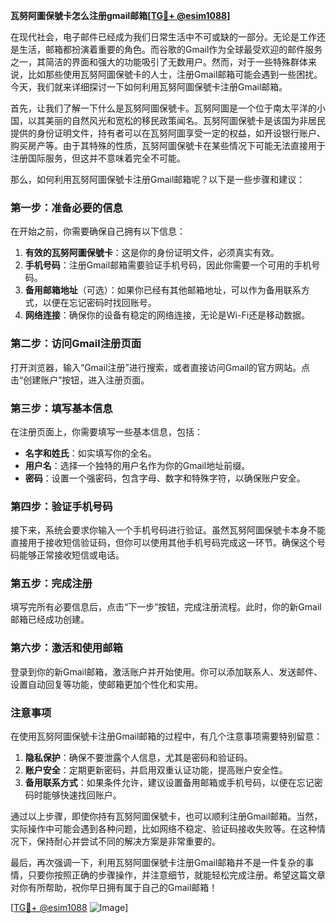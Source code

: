 **瓦努阿圖保號卡怎么注册gmail邮箱[[TG💪+ @esim1088](https://t.me/s/esim1088)]**

在现代社会，电子邮件已经成为我们日常生活中不可或缺的一部分。无论是工作还是生活，邮箱都扮演着重要的角色。而谷歌的Gmail作为全球最受欢迎的邮件服务之一，其简洁的界面和强大的功能吸引了无数用户。然而，对于一些特殊群体来说，比如那些使用瓦努阿圖保號卡的人士，注册Gmail邮箱可能会遇到一些困扰。今天，我们就来详细探讨一下如何利用瓦努阿圖保號卡注册Gmail邮箱。

首先，让我们了解一下什么是瓦努阿圖保號卡。瓦努阿圖是一个位于南太平洋的小国，以其美丽的自然风光和宽松的移民政策闻名。瓦努阿圖保號卡是该国为非居民提供的身份证明文件，持有者可以在瓦努阿圖享受一定的权益，如开设银行账户、购买房产等。由于其特殊的性质，瓦努阿圖保號卡在某些情况下可能无法直接用于注册国际服务，但这并不意味着完全不可能。

那么，如何利用瓦努阿圖保號卡注册Gmail邮箱呢？以下是一些步骤和建议：

### 第一步：准备必要的信息

在开始之前，你需要确保自己拥有以下信息：

1. **有效的瓦努阿圖保號卡**：这是你的身份证明文件，必须真实有效。
2. **手机号码**：注册Gmail邮箱需要验证手机号码，因此你需要一个可用的手机号码。
3. **备用邮箱地址**（可选）：如果你已经有其他邮箱地址，可以作为备用联系方式，以便在忘记密码时找回账号。
4. **网络连接**：确保你的设备有稳定的网络连接，无论是Wi-Fi还是移动数据。

### 第二步：访问Gmail注册页面

打开浏览器，输入“Gmail注册”进行搜索，或者直接访问Gmail的官方网站。点击“创建账户”按钮，进入注册页面。

### 第三步：填写基本信息

在注册页面上，你需要填写一些基本信息，包括：

- **名字和姓氏**：如实填写你的全名。
- **用户名**：选择一个独特的用户名作为你的Gmail地址前缀。
- **密码**：设置一个强密码，包含字母、数字和特殊字符，以确保账户安全。

### 第四步：验证手机号码

接下来，系统会要求你输入一个手机号码进行验证。虽然瓦努阿圖保號卡本身不能直接用于接收短信验证码，但你可以使用其他手机号码完成这一环节。确保这个号码能够正常接收短信或电话。

### 第五步：完成注册

填写完所有必要信息后，点击“下一步”按钮，完成注册流程。此时，你的新Gmail邮箱已经成功创建。

### 第六步：激活和使用邮箱

登录到你的新Gmail邮箱，激活账户并开始使用。你可以添加联系人、发送邮件、设置自动回复等功能，使邮箱更加个性化和实用。

### 注意事项

在使用瓦努阿圖保號卡注册Gmail邮箱的过程中，有几个注意事项需要特别留意：

1. **隐私保护**：确保不要泄露个人信息，尤其是密码和验证码。
2. **账户安全**：定期更新密码，并启用双重认证功能，提高账户安全性。
3. **备用联系方式**：如果条件允许，建议设置备用邮箱或手机号码，以便在忘记密码时能够快速找回账户。

通过以上步骤，即使你持有瓦努阿圖保號卡，也可以顺利注册Gmail邮箱。当然，实际操作中可能会遇到各种问题，比如网络不稳定、验证码接收失败等。在这种情况下，保持耐心并尝试不同的解决方案是非常重要的。

最后，再次强调一下，利用瓦努阿圖保號卡注册Gmail邮箱并不是一件复杂的事情，只要你按照正确的步骤操作，并注意细节，就能轻松完成注册。希望这篇文章对你有所帮助，祝你早日拥有属于自己的Gmail邮箱！

[[TG💪+ @esim1088](https://t.me/s/esim1088) ![Image](https://i.postimg.cc/4NQfJmqS/Snipaste-2025-05-13-00-14-12.png)]